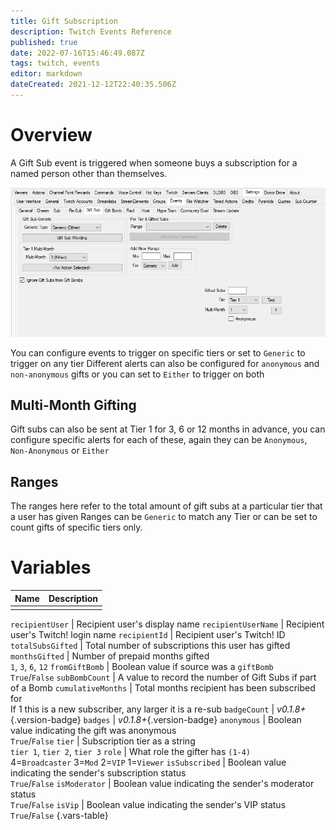 ```yaml
---
title: Gift Subscription
description: Twitch Events Reference
published: true
date: 2022-07-16T15:46:49.087Z
tags: twitch, events
editor: markdown
dateCreated: 2021-12-12T22:40:35.506Z
---
```


# Overview

A Gift Sub event is triggered when someone buys a subscription for a named person other than themselves.

![events-gift-sub.png](/events-gift-sub.png)

You can configure events to trigger on specific tiers or set to `Generic` to trigger on any tier Different alerts can also be configured for `anonymous` and `non-anonymous` gifts or you can set to `Either` to trigger on both

## Multi-Month Gifting

Gift subs can also be sent at Tier 1 for 3, 6 or 12 months in advance, you can configure specific alerts for each of these, again they can be `Anonymous`, `Non-Anonymous` or `Either`

## Ranges

The ranges here refer to the total amount of gift subs at a particular tier that a user has given Ranges can be `Generic` to match any Tier or can be set to count gifts of specific tiers only.

# Variables

| Name | Description |
| ----:|:----------- |
|      |             |


`recipientUser` | Recipient user's display name `recipientUserName` | Recipient user's Twitch! login name `recipientId` | Recipient user's Twitch! ID `totalSubsGifted` | Total number of subscriptions this user has gifted `monthsGifted` | Number of prepaid months gifted <br> `1`, `3`, `6`, `12` `fromGiftBomb` | Boolean value if source was a `giftBomb` <br> `True`/`False` `subBombCount` | A value to record the number of Gift Subs if part of a Bomb `cumulativeMonths` | Total months recipient has been subscribed for <br> If 1 this is a new subscriber, any larger it is a re-sub `badgeCount` | *v0.1.8+*{.version-badge}
`badges` | *v0.1.8+*{.version-badge}
`anonymous` | Boolean value indicating the gift was anonymous <br> `True`/`False` `tier` | Subscription tier as a string <br> `tier 1`, `tier 2`, `tier 3` `role` | What role the gifter has `(1-4)` <br> 4=`Broadcaster` 3=`Mod` 2=`VIP` 1=`Viewer` `isSubscribed` | Boolean value indicating the sender's subscription status <br> `True`/`False` `isModerator` | Boolean value indicating the sender's moderator status <br> `True`/`False` `isVip` | Boolean value indicating the sender's VIP status <br> `True`/`False`
{.vars-table}
